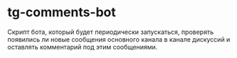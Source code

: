# tg-comments-bot

Скрипт бота, который будет периодически запускаться, проверять появились ли новые сообщения основного канала в канале дискуссий и оставлять комментарий под этим сообщениями.